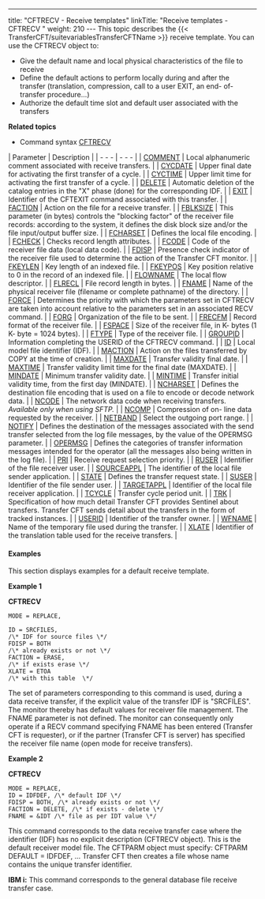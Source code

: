---
title: "CFTRECV  - Receive templates"
linkTitle: "Receive templates - CFTRECV "
weight: 210
--- This topic describes the {{< TransferCFT/suitevariablesTransferCFTName  >}}
receive template. You can use the CFTRECV object to:

- Give the default
    name and local physical characteristics of the file to receive
- Define the default
    actions to perform locally during and after the transfer (translation,
    compression, call to a user EXIT, an end- of- transfer procedure...)
- Authorize the default
    time slot and default user associated with the transfers

****Related
topics****

- Command syntax
    [CFTRECV](../../../command_summary#CFTRECV)

| Parameter  | Description  |
| - - - | - - - |
| [COMMENT](../../../command_summary/parameter_intro/comment) | Local alphanumeric comment associated with receive transfers. |
| [CYCDATE](../../../command_summary/parameter_intro/cycdate) | Upper final date for activating the first transfer of a cycle. |
| [CYCTIME](../../../command_summary/parameter_intro/cyctime) | Upper limit time for activating the first transfer of a cycle. |
| [DELETE](../../../command_summary/parameter_intro/delete)  | Automatic deletion of the catalog entries in the "X" phase (done) for the corresponding IDF. |
| [EXIT](../../../command_summary/parameter_intro/exit) | Identifier of the CFTEXIT command associated with this transfer. |
| [FACTION](../../../command_summary/parameter_intro/faction) | Action on the file for a receive transfer. |
| [FBLKSIZE](../../../command_summary/parameter_intro/fblksize) | This parameter (in bytes) controls the "blocking factor" of the receiver file records: according to the system, it defines the disk block size and/or the file input/output buffer size. |
| [FCHARSET](../../../command_summary/parameter_intro/fcharset)  | Defines the local file encoding.  |
| [FCHECK](../../../command_summary/parameter_intro/fcheck) | Checks record length attributes. |
| [FCODE](../../../command_summary/parameter_intro/fcode#fcode_CFTSEND) | Code of the receiver file data (local data code). |
| [FDISP](../../../command_summary/parameter_intro/fdisp#fdisp_CFTRECV) | Presence check indicator of the receiver file used to determine the action of the Transfer CFT monitor. |
| [FKEYLEN](../../../command_summary/parameter_intro/fkeylen)  | Key length of an indexed file. |
| [FKEYPOS](../../../command_summary/parameter_intro/fkeypos#fkeypos) | Key position relative to 0 in the record of an indexed file. |
| [FLOWNAME](../../../command_summary/parameter_intro/flowname)  | The local flow descriptor.  |
| [FLRECL](../../../command_summary/parameter_intro/flrec#flrecl)  | File record length in bytes. |
| [FNAME](../../../command_summary/parameter_intro/fname#fname%20CFTSEND__CFTRECV__CFTISEND) | Name of the physical receiver file (filename or complete pathname) of the directory. |
| [FORCE](../../../command_summary/parameter_intro/force)  | Determines the priority with which the parameters set in CFTRECV are taken into account relative to the parameters set in an associated RECV command. |
| [FORG](../../../command_summary/parameter_intro/forg)  | Organization of the file to be sent. |
| [FRECFM](../../../command_summary/parameter_intro/frecfm)  | Record format of the receiver file. |
| [FSPACE](../../../command_summary/parameter_intro/fspace)  | Size of the receiver file, in K- bytes (1 K- byte = 1024 bytes). |
| [FTYPE](../../../command_summary/parameter_intro/ftype#ftype) | Type of the receiver file. |
| [GROUPID](../../../command_summary/parameter_intro/groupid) | Information completing the USERID of the CFTRECV command. |
| [ID](../../../command_summary/parameter_intro/id#id_CFTSEND)  | Local model file identifier (IDF). |
| [MACTION](../../../command_summary/parameter_intro/maction)  | Action on the files transferred by COPY at the time of creation. |
| [MAXDATE](../../../command_summary/parameter_intro/maxdate) | Transfer validity final date. |
| [MAXTIME](../../../command_summary/parameter_intro/maxtime) | Transfer validity limit time for the final date (MAXDATE). |
| [MINDATE](../../../command_summary/parameter_intro/mindate) | Minimum transfer validity date. |
| [MINTIME](../../../command_summary/parameter_intro/mintime) | Transfer initial validity time, from the first day (MINDATE). |
| [NCHARSET](../../../command_summary/parameter_intro/ncharset)  | Defines the destination file encoding that is used on a file to encode or decode network data.  |
| [NCODE](../../../command_summary/parameter_intro/ncode)  | The network data code when receiving transfers. *Available only when using SFTP.*  |
| [NCOMP](../../../command_summary/parameter_intro/ncomp) | Compression of on- line data requested by the receiver. |
| [NETBAND](../../../command_summary/parameter_intro/netband) | Select the outgoing port range. |
| [NOTIFY](../../../command_summary/parameter_intro/notify) | Defines the destination of the messages associated with the send transfer selected from the log file messages, by the value of the OPERMSG parameter. |
| [OPERMSG](../../../command_summary/parameter_intro/opermsg)  | Defines the categories of transfer information messages intended for the operator (all the messages also being written in the log file). |
| [PRI](../../../command_summary/parameter_intro/pri) | Receive request selection priority. |
| [RUSER](../../../command_summary/parameter_intro/ruser) | Identifier of the file receiver user. |
| [SOURCEAPPL](../../../command_summary/parameter_intro/sourceappl)  | The identifier of the local file sender application.  |
| [STATE](../../../command_summary/parameter_intro/state)  | Defines the transfer request state. |
| [SUSER](../../../command_summary/parameter_intro/suser)  | Identifier of the file sender user. |
| [TARGETAPPL](../../../command_summary/parameter_intro/targetappl)  | Identifier of the local file receiver application.  |
| [TCYCLE](../../../command_summary/parameter_intro/tcycle)  | Transfer cycle period unit. |
| [TRK](../../../command_summary/parameter_intro/trk)  | Specification of how much detail Transfer CFT provides Sentinel about transfers. Transfer CFT sends detail about the transfers in the form of tracked instances. |
| [USERID](../../../command_summary/parameter_intro/userid#userid_CFTRECV) | Identifier of the transfer owner. |
| [WFNAME](../../../command_summary/parameter_intro/wfname)  | Name of the temporary file used during the transfer. |
| [XLATE](../../../command_summary/parameter_intro/xlate)  | Identifier of the translation table used for the receive transfers. |

#### Examples

This section displays examples for a default receive template.

****Example 1****

****CFTRECV****

```
MODE = REPLACE,

ID = SRCFILES,
/\* IDF for source files \*/
FDISP = BOTH
/\* already exists or not \*/
FACTION = ERASE,
/\* if exists erase \*/
XLATE = ETOA
/\* with this table  \*/
```

The set of parameters corresponding to this command is used, during
a data receive transfer, if the explicit value of the transfer IDF is
"SRCFILES".  
The monitor thereby has default values for receiver file management. The
FNAME parameter is not defined. The monitor can consequently only operate
if a RECV command specifying FNAME has been entered (Transfer CFT is requester),
or if the partner (Transfer CFT is server) has specified the receiver
file name (open mode for receive transfers).

****Example 2****

****CFTRECV****

```
MODE = REPLACE,
ID = IDFDEF, /\* default IDF \*/
FDISP = BOTH, /\* already exists or not \*/
FACTION = DELETE, /\* if exists - delete \*/
FNAME = &IDT /\* file as per IDT value \*/
```

This command corresponds to the data receive transfer case where the
identifier (IDF) has no explicit description (CFTRECV object). This is
the default receiver model file. The CFTPARM object must specify: CFTPARM
DEFAULT = IDFDEF, ... Transfer CFT then creates a file whose name contains
the unique transfer identifier.

**IBM i:** This command corresponds
to the general database file receive transfer case.
